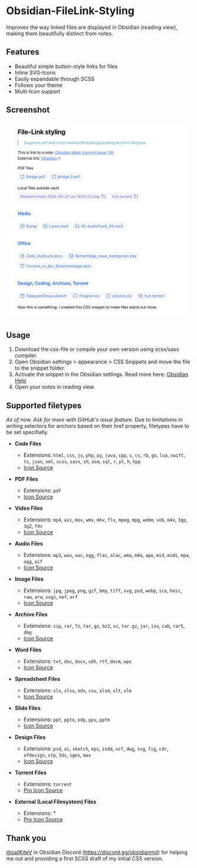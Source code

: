 # Obsidian-FileLink-Styling
Improves the way linked files are displayed in Obsidian (reading view), making them beautifully distinct from notes.

## Features
* Beautiful simple button-style links for files
* Inline SVG-Icons
* Easily expandable through SCSS
* Follows your theme
* Multi-Icon support

## Screenshot
![Feature Preview](/assets/screenshot-preview.png)

## Usage
1. Download the css-file or compile your own version using scss/sass compiler.
2. Open Obsidian settings > appearance > CSS Snippets and move the file to the snippet folder.
3. Activate the snippet in the Obsidian settings.
Read more here: [Obsidian Help](https://help.obsidian.md/Extending+Obsidian/CSS+snippets)
4. Open your notes in reading view.

## Supported filetypes
_As of now. Ask for more with GitHub's issue feature._
Due to limitations in writing selectors for anchors based on their href property, filetypes have to be set specifially.

- **Code Files**
  - Extensions: `html`, `css`, `js`, `php`, `py`, `java`, `cpp`, `c`, `cs`, `rb`, `go`, `lua`, `swift`, `ts`, `json`, `xml`, `scss`, `sass`, `sh`, `asm`, `sql`, `r`, `pl`, `h`, `hpp`
  - [Icon Source](https://iconic.app/code/)

- **PDF Files**
  - Extensions: `pdf`
  - [Icon Source](https://iconic.app/file/)

- **Video Files**
  - Extensions: `mp4`, `avi`, `mov`, `wmv`, `mkv`, `flv`, `mpeg`, `mpg`, `webm`, `vob`, `m4v`, `3gp`, `3g2`, `f4v`
  - [Icon Source](https://iconic.app/video/)

- **Audio Files**
  - Extensions: `mp3`, `wav`, `aac`, `ogg`, `flac`, `alac`, `wma`, `m4a`, `ape`, `mid`, `midi`, `mpa`, `ogg`, `aif`
  - [Icon Source](https://iconic.app/headphones/)

- **Image Files**
  - Extensions: `jpg`, `jpeg`, `png`, `gif`, `bmp`, `tiff`, `svg`, `psd`, `webp`, `ico`, `heic`, `raw`, `arw`, `svgz`, `nef`, `orf`
  - [Icon Source](https://iconic.app/photo/)

- **Archive Files**
  - Extensions: `zip`, `rar`, `7z`, `tar`, `gz`, `bz2`, `xz`, `tar.gz`, `jar`, `iso`, `cab`, `rar5`, `dmg`
  - [Icon Source](https://iconic.app/zip-file/)

- **Word Files**
  - Extensions: `txt`, `doc`, `docx`, `odt`, `rtf`, `docm`, `wps`
  - [Icon Source](https://iconic.app/file-text/)

- **Spreadsheet Files**
  - Extensions: `xls`, `xlsx`, `ods`, `csv`, `xlsm`, `xlt`, `xlm`
  - [Icon Source](https://iconic.app/table-rows/)

- **Slide Files**
  - Extensions: `ppt`, `pptx`, `odp`, `pps`, `pptm`
  - [Icon Source](https://iconic.app/projector/)

- **Design Files**
  - Extensions: `psd`, `ai`, `sketch`, `eps`, `indd`, `xcf`, `dwg`, `svg`, `fig`, `cdr`, `afdesign`, `stp`, `3ds`, `iges`, `max`
  - [Icon Source](https://iconic.app/dashboard/)

- **Torrent Files**
	- Extensions: `torrent`
	- [Pro Icon Source](https://iconic.app/file-share/)

- **External (Local Filesystem) Files**
	- Extensions: *
	- [Pro Icon Source](https://iconic.app/folder-share/)
 
## Thank you
[@sailKiteV](https://github.com/sailKiteV) in Obsidian Discord (https://discord.gg/obsidianmd) for helping me out and providing a first SCSS draft of my initial CSS version.
